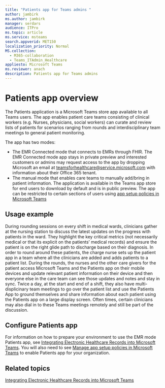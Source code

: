```yaml
---
title: "Patients app for Teams admins "
author: jambirk
ms.author: jambirk
manager: serdars
audience: ITPro
ms.topic: article 
ms.service: msteams 
search.appverid: MET150
localization_priority: Normal
MS.collection: 
  - M365-collaboration
  - Teams_ITAdmin_Healthcare
appliesto: Microsoft Teams
ms.reviewer: anach
description: Patients app for Teams admins
---
```


# Patients app overview

The Patients application is a Microsoft Teams store app available to all Teams users. The app enables patient care teams consisting of clinical workers (e.g. Nurses, physicians, social workers) can curate and review lists of patients for scenarios ranging from rounds and interdisciplinary team meetings to general patient monitoring.   

The app has two modes: 

- The EMR Connected mode that connects to EMRs through FHIR. The EMR Connected mode app stays in private preview and interested customers or admins may request access to the app by dropping Microsoft an email at teamsforhealthcare@service.microsoft.com with information about their Office 365 tenant. 
- The manual mode that enables care teams to manually add/bring in patient information. The application is available in the Teams app store for end users to download by default and is in public preview. The app can be restricted to certain sections of users using [app setup policies in Microsoft Teams](../../teams-app-setup-policies.md)



## Usage example

During rounding sessions on every shift in medical wards, clinicians gather at the nursing station to discuss the latest updates on the progress with patients in the ward.  They highlight the key critical metrics (not necessarily medical or that its explicit on the patients’ medical records) and ensure the patient is on the right glide path to discharge based on their diagnosis. In order to round around these patients, the charge nurse sets up the patient app in a team where all the clinicians are added and adds patients to a patient list. During the rounds, the nurses and the other care givers for the patient access Microsoft Teams and the Patients app on their mobile devices and update relevant patient information on their device and then everyone else in the care team can see those updates and notes and stay in sync. Twice a day, at the start and end of a shift, they also have multi-displicinary team meetings to go over the patient list and use the Patients App to ground themselves and share information about each patient using the Patients app on a large display screen. Often times, certain clinicians may also dial in to these Teams meetings remotely and still be part of the discussion. 

## Configure Patients app

For information on how to prepare your environment to use the EMR mode Patients app, see [Integrating Electronic Healthcare Records into Microsoft Teams](patients-app.md). You will also need to see [Manage app setup policies in Microsoft Teams](../../teams-app-setup-policies.md) to enable Patients app for your organization.

<!-- For information on how your end users can access and install the Patients App to a team that they own or manage, you will need to see [End user documentation for the Patients App]() -->

<!-- add link out to client doc, doesn't seem to be available yet, Grant is finalizing -->

## Related topics

[Integrating Electronic Healthcare Records into Microsoft Teams](patients-app.md)
